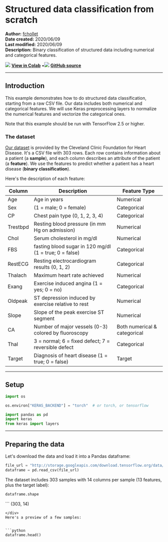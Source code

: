 # Structured data classification from scratch

**Author:** [fchollet](https://twitter.com/fchollet)<br>
**Date created:** 2020/06/09<br>
**Last modified:** 2020/06/09<br>
**Description:** Binary classification of structured data including numerical and categorical features.


<img class="k-inline-icon" src="https://colab.research.google.com/img/colab_favicon.ico"/> [**View in Colab**](https://colab.research.google.com/github/keras-team/keras-io/blob/master/examples/structured_data/ipynb/structured_data_classification_from_scratch.ipynb)  <span class="k-dot">•</span><img class="k-inline-icon" src="https://github.com/favicon.ico"/> [**GitHub source**](https://github.com/keras-team/keras-io/blob/master/examples/structured_data/structured_data_classification_from_scratch.py)



---
## Introduction

This example demonstrates how to do structured data classification, starting from a raw
CSV file. Our data includes both numerical and categorical features. We will use Keras
preprocessing layers to normalize the numerical features and vectorize the categorical
ones.

Note that this example should be run with TensorFlow 2.5 or higher.

### The dataset

[Our dataset](https://archive.ics.uci.edu/ml/datasets/heart+Disease) is provided by the
Cleveland Clinic Foundation for Heart Disease.
It's a CSV file with 303 rows. Each row contains information about a patient (a
**sample**), and each column describes an attribute of the patient (a **feature**). We
use the features to predict whether a patient has a heart disease (**binary
classification**).

Here's the description of each feature:

Column| Description| Feature Type
------------|--------------------|----------------------
Age | Age in years | Numerical
Sex | (1 = male; 0 = female) | Categorical
CP | Chest pain type (0, 1, 2, 3, 4) | Categorical
Trestbpd | Resting blood pressure (in mm Hg on admission) | Numerical
Chol | Serum cholesterol in mg/dl | Numerical
FBS | fasting blood sugar in 120 mg/dl (1 = true; 0 = false) | Categorical
RestECG | Resting electrocardiogram results (0, 1, 2) | Categorical
Thalach | Maximum heart rate achieved | Numerical
Exang | Exercise induced angina (1 = yes; 0 = no) | Categorical
Oldpeak | ST depression induced by exercise relative to rest | Numerical
Slope | Slope of the peak exercise ST segment | Numerical
CA | Number of major vessels (0-3) colored by fluoroscopy | Both numerical & categorical
Thal | 3 = normal; 6 = fixed defect; 7 = reversible defect | Categorical
Target | Diagnosis of heart disease (1 = true; 0 = false) | Target

---
## Setup


```python
import os

os.environ["KERAS_BACKEND"] = "torch"  # or torch, or tensorflow

import pandas as pd
import keras
from keras import layers
```

---
## Preparing the data

Let's download the data and load it into a Pandas dataframe:


```python
file_url = "http://storage.googleapis.com/download.tensorflow.org/data/heart.csv"
dataframe = pd.read_csv(file_url)
```

The dataset includes 303 samples with 14 columns per sample (13 features, plus the target
label):


```python
dataframe.shape
```




<div class="k-default-codeblock">
```
(303, 14)

```
</div>
Here's a preview of a few samples:


```python
dataframe.head()
```




<div>
<style scoped>
    .dataframe tbody tr th:only-of-type {
        vertical-align: middle;
    }

<div class="k-default-codeblock">
```
.dataframe tbody tr th {
    vertical-align: top;
}

.dataframe thead th {
    text-align: right;
}
```
</div>
</style>
<table border="1" class="dataframe">
  <thead>
    <tr style="text-align: right;">
      <th></th>
      <th>age</th>
      <th>sex</th>
      <th>cp</th>
      <th>trestbps</th>
      <th>chol</th>
      <th>fbs</th>
      <th>restecg</th>
      <th>thalach</th>
      <th>exang</th>
      <th>oldpeak</th>
      <th>slope</th>
      <th>ca</th>
      <th>thal</th>
      <th>target</th>
    </tr>
  </thead>
  <tbody>
    <tr>
      <th>0</th>
      <td>63</td>
      <td>1</td>
      <td>1</td>
      <td>145</td>
      <td>233</td>
      <td>1</td>
      <td>2</td>
      <td>150</td>
      <td>0</td>
      <td>2.3</td>
      <td>3</td>
      <td>0</td>
      <td>fixed</td>
      <td>0</td>
    </tr>
    <tr>
      <th>1</th>
      <td>67</td>
      <td>1</td>
      <td>4</td>
      <td>160</td>
      <td>286</td>
      <td>0</td>
      <td>2</td>
      <td>108</td>
      <td>1</td>
      <td>1.5</td>
      <td>2</td>
      <td>3</td>
      <td>normal</td>
      <td>1</td>
    </tr>
    <tr>
      <th>2</th>
      <td>67</td>
      <td>1</td>
      <td>4</td>
      <td>120</td>
      <td>229</td>
      <td>0</td>
      <td>2</td>
      <td>129</td>
      <td>1</td>
      <td>2.6</td>
      <td>2</td>
      <td>2</td>
      <td>reversible</td>
      <td>0</td>
    </tr>
    <tr>
      <th>3</th>
      <td>37</td>
      <td>1</td>
      <td>3</td>
      <td>130</td>
      <td>250</td>
      <td>0</td>
      <td>0</td>
      <td>187</td>
      <td>0</td>
      <td>3.5</td>
      <td>3</td>
      <td>0</td>
      <td>normal</td>
      <td>0</td>
    </tr>
    <tr>
      <th>4</th>
      <td>41</td>
      <td>0</td>
      <td>2</td>
      <td>130</td>
      <td>204</td>
      <td>0</td>
      <td>2</td>
      <td>172</td>
      <td>0</td>
      <td>1.4</td>
      <td>1</td>
      <td>0</td>
      <td>normal</td>
      <td>0</td>
    </tr>
  </tbody>
</table>
</div>



The last column, "target", indicates whether the patient has a heart disease (1) or not
(0).

Let's split the data into a training and validation set:


```python
val_dataframe = dataframe.sample(frac=0.2, random_state=1337)
train_dataframe = dataframe.drop(val_dataframe.index)

print(
    f"Using {len(train_dataframe)} samples for training "
    f"and {len(val_dataframe)} for validation"
)

```

<div class="k-default-codeblock">
```
Using 242 samples for training and 61 for validation

```
</div>
---
## Define dataset metadata

Here, we define the metadata of the dataset that will be useful for reading and
parsing the data into input features, and encoding the input features with respect
to their types.


```python
COLUMN_NAMES = [
    "age",
    "sex",
    "cp",
    "trestbps",
    "chol",
    "fbs",
    "restecg",
    "thalach",
    "exang",
    "oldpeak",
    "slope",
    "ca",
    "thal",
    "target",
]
# Target feature name.
TARGET_FEATURE_NAME = "target"
# Numeric feature names.
NUMERIC_FEATURE_NAMES = ["age", "trestbps", "thalach", "oldpeak", "slope", "chol"]
# Categorical features and their vocabulary lists.
# Note that we add 'v=' as a prefix to all categorical feature values to make
# sure that they are treated as strings.

CATEGORICAL_FEATURES_WITH_VOCABULARY = {
    feature_name: sorted(
        [
            # Integer categorcal must be int and string must be str
            value if dataframe[feature_name].dtype == "int64" else str(value)
            for value in list(dataframe[feature_name].unique())
        ]
    )
    for feature_name in COLUMN_NAMES
    if feature_name not in list(NUMERIC_FEATURE_NAMES + [TARGET_FEATURE_NAME])
}
# All features names.
FEATURE_NAMES = NUMERIC_FEATURE_NAMES + list(
    CATEGORICAL_FEATURES_WITH_VOCABULARY.keys()
)

```

---
## Feature preprocessing with Keras layers


The following features are categorical features encoded as integers:

- `sex`
- `cp`
- `fbs`
- `restecg`
- `exang`
- `ca`

We will encode these features using **one-hot encoding**. We have two options
here:

 - Use `CategoryEncoding()`, which requires knowing the range of input values
 and will error on input outside the range.
 - Use `IntegerLookup()` which will build a lookup table for inputs and reserve
 an output index for unkown input values.

For this example, we want a simple solution that will handle out of range inputs
at inference, so we will use `IntegerLookup()`.

We also have a categorical feature encoded as a string: `thal`. We will create an
index of all possible features and encode output using the `StringLookup()` layer.

Finally, the following feature are continuous numerical features:

- `age`
- `trestbps`
- `chol`
- `thalach`
- `oldpeak`
- `slope`

For each of these features, we will use a `Normalization()` layer to make sure the mean
of each feature is 0 and its standard deviation is 1.

Below, we define 2 utility functions to do the operations:

- `encode_numerical_feature` to apply featurewise normalization to numerical features.
- `process` to one-hot encode string or integer categorical features.


```python
# Tensorflow required for tf.data.Dataset
import tensorflow as tf


# We process our datasets elements here (categorical) and convert them to indices to avoid this step
# during model training since only tensorflow support strings.
def encode_categorical(features, target):
    for feature_name in features:
        if feature_name in CATEGORICAL_FEATURES_WITH_VOCABULARY:
            lookup_class = (
                layers.StringLookup
                if features[feature_name].dtype == "string"
                else layers.IntegerLookup
            )
            vocabulary = CATEGORICAL_FEATURES_WITH_VOCABULARY[feature_name]
            # Create a lookup to convert a string values to an integer indices.
            # Since we are not using a mask token nor expecting any out of vocabulary
            # (oov) token, we set mask_token to None and  num_oov_indices to 0.
            index = lookup_class(
                vocabulary=vocabulary,
                mask_token=None,
                num_oov_indices=0,
                output_mode="binary",
            )
            # Convert the string input values into integer indices.
            value_index = index(features[feature_name])
            features[feature_name] = value_index

        else:
            pass

    # Change features from OrderedDict to Dict to match Inputs as they are Dict.
    return dict(features), target


def encode_numerical_feature(feature, name, dataset):
    # Create a Normalization layer for our feature
    normalizer = layers.Normalization()
    # Prepare a Dataset that only yields our feature
    feature_ds = dataset.map(lambda x, y: x[name])
    feature_ds = feature_ds.map(lambda x: tf.expand_dims(x, -1))
    # Learn the statistics of the data
    normalizer.adapt(feature_ds)
    # Normalize the input feature
    encoded_feature = normalizer(feature)
    return encoded_feature

```

Let's generate `tf.data.Dataset` objects for each dataframe:


```python

def dataframe_to_dataset(dataframe):
    dataframe = dataframe.copy()
    labels = dataframe.pop("target")
    ds = tf.data.Dataset.from_tensor_slices((dict(dataframe), labels)).map(
        encode_categorical
    )
    ds = ds.shuffle(buffer_size=len(dataframe))
    return ds


train_ds = dataframe_to_dataset(train_dataframe)
val_ds = dataframe_to_dataset(val_dataframe)
```

Each `Dataset` yields a tuple `(input, target)` where `input` is a dictionary of features
and `target` is the value `0` or `1`:


```python
for x, y in train_ds.take(1):
    print("Input:", x)
    print("Target:", y)
```

<div class="k-default-codeblock">
```
Input: {'age': <tf.Tensor: shape=(), dtype=int64, numpy=45>, 'sex': <tf.Tensor: shape=(2,), dtype=int64, numpy=array([0, 1])>, 'cp': <tf.Tensor: shape=(5,), dtype=int64, numpy=array([0, 0, 0, 0, 1])>, 'trestbps': <tf.Tensor: shape=(), dtype=int64, numpy=142>, 'chol': <tf.Tensor: shape=(), dtype=int64, numpy=309>, 'fbs': <tf.Tensor: shape=(2,), dtype=int64, numpy=array([1, 0])>, 'restecg': <tf.Tensor: shape=(3,), dtype=int64, numpy=array([0, 0, 1])>, 'thalach': <tf.Tensor: shape=(), dtype=int64, numpy=147>, 'exang': <tf.Tensor: shape=(2,), dtype=int64, numpy=array([0, 1])>, 'oldpeak': <tf.Tensor: shape=(), dtype=float64, numpy=0.0>, 'slope': <tf.Tensor: shape=(), dtype=int64, numpy=2>, 'ca': <tf.Tensor: shape=(4,), dtype=int64, numpy=array([0, 0, 0, 1])>, 'thal': <tf.Tensor: shape=(5,), dtype=int64, numpy=array([0, 0, 0, 0, 1])>}
Target: tf.Tensor(1, shape=(), dtype=int64)

```
</div>
Let's batch the datasets:


```python
train_ds = train_ds.batch(32)
val_ds = val_ds.batch(32)

```

---
## Build a model

With this done, we can create our end-to-end model:


```python

# Categorical features have different shapes after the encoding, dependent on the
# vocabulary or unique values of each feature. We create them accordinly to match the
# input data elements generated by tf.data.Dataset after pre-processing them
def create_model_inputs():
    inputs = {}

    # This a helper function for creating categorical features
    def create_input_helper(feature_name):
        num_categories = len(CATEGORICAL_FEATURES_WITH_VOCABULARY[feature_name])
        inputs[feature_name] = layers.Input(
            name=feature_name, shape=(num_categories,), dtype="int64"
        )
        return inputs

    for feature_name in FEATURE_NAMES:
        if feature_name in CATEGORICAL_FEATURES_WITH_VOCABULARY:
            # Categorical features
            create_input_helper(feature_name)
        else:
            # Make them float32, they are Real numbers
            feature_input = layers.Input(name=feature_name, shape=(1,), dtype="float32")
            # Process the Inputs here
            inputs[feature_name] = encode_numerical_feature(
                feature_input, feature_name, train_ds
            )
    return inputs


# This Layer defines the logic of the Model to perform the classification
class Classifier(keras.layers.Layer):

    def __init__(self, **kwargs):
        super().__init__(**kwargs)
        self.dense_1 = layers.Dense(32, activation="relu")
        self.dropout = layers.Dropout(0.5)
        self.dense_2 = layers.Dense(1, activation="sigmoid")

    def call(self, inputs):
        all_features = layers.concatenate(list(inputs.values()))
        x = self.dense_1(all_features)
        x = self.dropout(x)
        output = self.dense_2(x)
        return output

    # Surpress build warnings
    def build(self, input_shape):
        self.built = True


# Create the Classifier model
def create_model():
    all_inputs = create_model_inputs()
    output = Classifier()(all_inputs)
    model = keras.Model(all_inputs, output)
    return model


model = create_model()
model.compile("adam", "binary_crossentropy", metrics=["accuracy"])
```

<div class="k-default-codeblock">
```
/home/humbulani/tensorflow-env/env/lib/python3.11/site-packages/keras/src/models/functional.py:106: UserWarning: When providing `inputs` as a dict, all keys in the dict must match the names of the corresponding tensors. Received key 'age' mapping to value <KerasTensor shape=(None, 1), dtype=float32, sparse=False, name=keras_tensor> which has name 'keras_tensor'. Change the tensor name to 'age' (via `Input(..., name='age')`)
  warnings.warn(
/home/humbulani/tensorflow-env/env/lib/python3.11/site-packages/keras/src/models/functional.py:106: UserWarning: When providing `inputs` as a dict, all keys in the dict must match the names of the corresponding tensors. Received key 'trestbps' mapping to value <KerasTensor shape=(None, 1), dtype=float32, sparse=False, name=keras_tensor_1> which has name 'keras_tensor_1'. Change the tensor name to 'trestbps' (via `Input(..., name='trestbps')`)
  warnings.warn(
/home/humbulani/tensorflow-env/env/lib/python3.11/site-packages/keras/src/models/functional.py:106: UserWarning: When providing `inputs` as a dict, all keys in the dict must match the names of the corresponding tensors. Received key 'thalach' mapping to value <KerasTensor shape=(None, 1), dtype=float32, sparse=False, name=keras_tensor_2> which has name 'keras_tensor_2'. Change the tensor name to 'thalach' (via `Input(..., name='thalach')`)
  warnings.warn(
/home/humbulani/tensorflow-env/env/lib/python3.11/site-packages/keras/src/models/functional.py:106: UserWarning: When providing `inputs` as a dict, all keys in the dict must match the names of the corresponding tensors. Received key 'oldpeak' mapping to value <KerasTensor shape=(None, 1), dtype=float32, sparse=False, name=keras_tensor_3> which has name 'keras_tensor_3'. Change the tensor name to 'oldpeak' (via `Input(..., name='oldpeak')`)
  warnings.warn(
/home/humbulani/tensorflow-env/env/lib/python3.11/site-packages/keras/src/models/functional.py:106: UserWarning: When providing `inputs` as a dict, all keys in the dict must match the names of the corresponding tensors. Received key 'slope' mapping to value <KerasTensor shape=(None, 1), dtype=float32, sparse=False, name=keras_tensor_4> which has name 'keras_tensor_4'. Change the tensor name to 'slope' (via `Input(..., name='slope')`)
  warnings.warn(
/home/humbulani/tensorflow-env/env/lib/python3.11/site-packages/keras/src/models/functional.py:106: UserWarning: When providing `inputs` as a dict, all keys in the dict must match the names of the corresponding tensors. Received key 'chol' mapping to value <KerasTensor shape=(None, 1), dtype=float32, sparse=False, name=keras_tensor_5> which has name 'keras_tensor_5'. Change the tensor name to 'chol' (via `Input(..., name='chol')`)
  warnings.warn(

```
</div>
Let's visualize our connectivity graph:


```python
# `rankdir='LR'` is to make the graph horizontal.
keras.utils.plot_model(model, show_shapes=True, rankdir="LR")
```




    
![png](/img/examples/structured_data/structured_data_classification_from_scratch/structured_data_classification_from_scratch_25_0.png)
    



---
## Train the model


```python
model.fit(train_ds, epochs=50, validation_data=val_ds)

```

<div class="k-default-codeblock">
```
Epoch 1/50

```
</div>
    
 1/8 ━━[37m━━━━━━━━━━━━━━━━━━  0s 102ms/step - accuracy: 0.4688 - loss: 8.0563

<div class="k-default-codeblock">
```

```
</div>
 8/8 ━━━━━━━━━━━━━━━━━━━━ 0s 8ms/step - accuracy: 0.4732 - loss: 7.9796  

<div class="k-default-codeblock">
```

```
</div>
 8/8 ━━━━━━━━━━━━━━━━━━━━ 0s 22ms/step - accuracy: 0.4725 - loss: 7.9848 - val_accuracy: 0.2295 - val_loss: 12.0816


<div class="k-default-codeblock">
```
Epoch 2/50

```
</div>
    
 1/8 ━━[37m━━━━━━━━━━━━━━━━━━  0s 105ms/step - accuracy: 0.5000 - loss: 6.6368

<div class="k-default-codeblock">
```

```
</div>
 8/8 ━━━━━━━━━━━━━━━━━━━━ 0s 8ms/step - accuracy: 0.4532 - loss: 7.8320  

<div class="k-default-codeblock">
```

```
</div>
 8/8 ━━━━━━━━━━━━━━━━━━━━ 0s 18ms/step - accuracy: 0.4547 - loss: 7.8310 - val_accuracy: 0.2459 - val_loss: 6.2543


<div class="k-default-codeblock">
```
Epoch 3/50

```
</div>
    
 1/8 ━━[37m━━━━━━━━━━━━━━━━━━  0s 91ms/step - accuracy: 0.5000 - loss: 7.6558

<div class="k-default-codeblock">
```

```
</div>
 7/8 ━━━━━━━━━━━━━━━━━[37m━━━  0s 9ms/step - accuracy: 0.5041 - loss: 7.3378 

<div class="k-default-codeblock">
```

```
</div>
 8/8 ━━━━━━━━━━━━━━━━━━━━ 0s 19ms/step - accuracy: 0.5087 - loss: 7.2802 - val_accuracy: 0.6885 - val_loss: 2.1633


<div class="k-default-codeblock">
```
Epoch 4/50

```
</div>
    
 1/8 ━━[37m━━━━━━━━━━━━━━━━━━  0s 93ms/step - accuracy: 0.4375 - loss: 8.9030

<div class="k-default-codeblock">
```

```
</div>
 8/8 ━━━━━━━━━━━━━━━━━━━━ 0s 8ms/step - accuracy: 0.4815 - loss: 8.0109 

<div class="k-default-codeblock">
```

```
</div>
 8/8 ━━━━━━━━━━━━━━━━━━━━ 0s 19ms/step - accuracy: 0.4858 - loss: 7.9351 - val_accuracy: 0.7705 - val_loss: 3.3916


<div class="k-default-codeblock">
```
Epoch 5/50

```
</div>
    
 1/8 ━━[37m━━━━━━━━━━━━━━━━━━  0s 88ms/step - accuracy: 0.4688 - loss: 8.1279

<div class="k-default-codeblock">
```

```
</div>
 6/8 ━━━━━━━━━━━━━━━[37m━━━━━  0s 10ms/step - accuracy: 0.5049 - loss: 7.4815

<div class="k-default-codeblock">
```

```
</div>
 8/8 ━━━━━━━━━━━━━━━━━━━━ 0s 22ms/step - accuracy: 0.5117 - loss: 7.4054 - val_accuracy: 0.7705 - val_loss: 3.6911


<div class="k-default-codeblock">
```
Epoch 6/50

```
</div>
    
 1/8 ━━[37m━━━━━━━━━━━━━━━━━━  0s 107ms/step - accuracy: 0.4688 - loss: 7.8832

<div class="k-default-codeblock">
```

```
</div>
 6/8 ━━━━━━━━━━━━━━━[37m━━━━━  0s 10ms/step - accuracy: 0.4940 - loss: 7.4615 

<div class="k-default-codeblock">
```

```
</div>
 8/8 ━━━━━━━━━━━━━━━━━━━━ 0s 22ms/step - accuracy: 0.5121 - loss: 7.1851 - val_accuracy: 0.7705 - val_loss: 3.6992


<div class="k-default-codeblock">
```
Epoch 7/50

```
</div>
    
 1/8 ━━[37m━━━━━━━━━━━━━━━━━━  0s 101ms/step - accuracy: 0.5312 - loss: 6.9446

<div class="k-default-codeblock">
```

```
</div>
 6/8 ━━━━━━━━━━━━━━━[37m━━━━━  0s 12ms/step - accuracy: 0.5357 - loss: 6.5511 

<div class="k-default-codeblock">
```

```
</div>
 8/8 ━━━━━━━━━━━━━━━━━━━━ 0s 22ms/step - accuracy: 0.5497 - loss: 6.3711 - val_accuracy: 0.7705 - val_loss: 3.6992


<div class="k-default-codeblock">
```
Epoch 8/50

```
</div>
    
 1/8 ━━[37m━━━━━━━━━━━━━━━━━━  0s 110ms/step - accuracy: 0.5938 - loss: 6.3905

<div class="k-default-codeblock">
```

```
</div>
 6/8 ━━━━━━━━━━━━━━━[37m━━━━━  0s 10ms/step - accuracy: 0.6192 - loss: 5.9601 

<div class="k-default-codeblock">
```

```
</div>
 8/8 ━━━━━━━━━━━━━━━━━━━━ 0s 22ms/step - accuracy: 0.6101 - loss: 6.0728 - val_accuracy: 0.7705 - val_loss: 3.6992


<div class="k-default-codeblock">
```
Epoch 9/50

```
</div>
    
 1/8 ━━[37m━━━━━━━━━━━━━━━━━━  0s 108ms/step - accuracy: 0.5938 - loss: 6.5442

<div class="k-default-codeblock">
```

```
</div>
 6/8 ━━━━━━━━━━━━━━━[37m━━━━━  0s 10ms/step - accuracy: 0.6006 - loss: 6.3309 

<div class="k-default-codeblock">
```

```
</div>
 8/8 ━━━━━━━━━━━━━━━━━━━━ 0s 21ms/step - accuracy: 0.5949 - loss: 6.3647 - val_accuracy: 0.7705 - val_loss: 3.6992


<div class="k-default-codeblock">
```
Epoch 10/50

```
</div>
    
 1/8 ━━[37m━━━━━━━━━━━━━━━━━━  0s 113ms/step - accuracy: 0.5625 - loss: 6.8250

<div class="k-default-codeblock">
```

```
</div>
 7/8 ━━━━━━━━━━━━━━━━━[37m━━━  0s 10ms/step - accuracy: 0.5675 - loss: 6.5020 

<div class="k-default-codeblock">
```

```
</div>
 8/8 ━━━━━━━━━━━━━━━━━━━━ 0s 22ms/step - accuracy: 0.5764 - loss: 6.3308 - val_accuracy: 0.7705 - val_loss: 3.6992


<div class="k-default-codeblock">
```
Epoch 11/50

```
</div>
    
 1/8 ━━[37m━━━━━━━━━━━━━━━━━━  0s 116ms/step - accuracy: 0.6250 - loss: 4.3582

<div class="k-default-codeblock">
```

```
</div>
 7/8 ━━━━━━━━━━━━━━━━━[37m━━━  0s 9ms/step - accuracy: 0.6053 - loss: 5.4824  

<div class="k-default-codeblock">
```

```
</div>
 8/8 ━━━━━━━━━━━━━━━━━━━━ 0s 22ms/step - accuracy: 0.6076 - loss: 5.4500 - val_accuracy: 0.7705 - val_loss: 3.6992


<div class="k-default-codeblock">
```
Epoch 12/50

```
</div>
    
 1/8 ━━[37m━━━━━━━━━━━━━━━━━━  0s 118ms/step - accuracy: 0.5625 - loss: 7.0064

<div class="k-default-codeblock">
```

```
</div>
 7/8 ━━━━━━━━━━━━━━━━━[37m━━━  0s 9ms/step - accuracy: 0.5740 - loss: 6.4431  

<div class="k-default-codeblock">
```

```
</div>
 8/8 ━━━━━━━━━━━━━━━━━━━━ 0s 21ms/step - accuracy: 0.5787 - loss: 6.3510 - val_accuracy: 0.7705 - val_loss: 3.6992


<div class="k-default-codeblock">
```
Epoch 13/50

```
</div>
    
 1/8 ━━[37m━━━━━━━━━━━━━━━━━━  0s 115ms/step - accuracy: 0.7500 - loss: 3.7382

<div class="k-default-codeblock">
```

```
</div>
 7/8 ━━━━━━━━━━━━━━━━━[37m━━━  0s 10ms/step - accuracy: 0.6812 - loss: 4.7893 

<div class="k-default-codeblock">
```

```
</div>
 8/8 ━━━━━━━━━━━━━━━━━━━━ 0s 21ms/step - accuracy: 0.6712 - loss: 4.9453 - val_accuracy: 0.7705 - val_loss: 3.6992


<div class="k-default-codeblock">
```
Epoch 14/50

```
</div>
    
 1/8 ━━[37m━━━━━━━━━━━━━━━━━━  0s 114ms/step - accuracy: 0.6562 - loss: 5.5498

<div class="k-default-codeblock">
```

```
</div>
 7/8 ━━━━━━━━━━━━━━━━━[37m━━━  0s 9ms/step - accuracy: 0.6580 - loss: 5.4636  

<div class="k-default-codeblock">
```

```
</div>
 8/8 ━━━━━━━━━━━━━━━━━━━━ 0s 20ms/step - accuracy: 0.6578 - loss: 5.4379 - val_accuracy: 0.7705 - val_loss: 3.6992


<div class="k-default-codeblock">
```
Epoch 15/50

```
</div>
    
 1/8 ━━[37m━━━━━━━━━━━━━━━━━━  0s 113ms/step - accuracy: 0.5938 - loss: 5.8118

<div class="k-default-codeblock">
```

```
</div>
 7/8 ━━━━━━━━━━━━━━━━━[37m━━━  0s 8ms/step - accuracy: 0.5978 - loss: 5.9295  

<div class="k-default-codeblock">
```

```
</div>
 8/8 ━━━━━━━━━━━━━━━━━━━━ 0s 21ms/step - accuracy: 0.6045 - loss: 5.8426 - val_accuracy: 0.7705 - val_loss: 3.6992


<div class="k-default-codeblock">
```
Epoch 16/50

```
</div>
    
 1/8 ━━[37m━━━━━━━━━━━━━━━━━━  0s 115ms/step - accuracy: 0.6562 - loss: 4.4893

<div class="k-default-codeblock">
```

```
</div>
 7/8 ━━━━━━━━━━━━━━━━━[37m━━━  0s 9ms/step - accuracy: 0.5763 - loss: 5.9135  

<div class="k-default-codeblock">
```

```
</div>
 8/8 ━━━━━━━━━━━━━━━━━━━━ 0s 22ms/step - accuracy: 0.5814 - loss: 5.8590 - val_accuracy: 0.7705 - val_loss: 3.6992


<div class="k-default-codeblock">
```
Epoch 17/50

```
</div>
    
 1/8 ━━[37m━━━━━━━━━━━━━━━━━━  0s 127ms/step - accuracy: 0.5625 - loss: 7.0281

<div class="k-default-codeblock">
```

```
</div>
 6/8 ━━━━━━━━━━━━━━━[37m━━━━━  0s 10ms/step - accuracy: 0.6071 - loss: 6.0424 

<div class="k-default-codeblock">
```

```
</div>
 8/8 ━━━━━━━━━━━━━━━━━━━━ 0s 24ms/step - accuracy: 0.6179 - loss: 5.8262 - val_accuracy: 0.7705 - val_loss: 3.6992


<div class="k-default-codeblock">
```
Epoch 18/50

```
</div>
    
 1/8 ━━[37m━━━━━━━━━━━━━━━━━━  0s 130ms/step - accuracy: 0.6562 - loss: 5.3547

<div class="k-default-codeblock">
```

```
</div>
 6/8 ━━━━━━━━━━━━━━━[37m━━━━━  0s 11ms/step - accuracy: 0.6701 - loss: 5.0648 

<div class="k-default-codeblock">
```

```
</div>
 8/8 ━━━━━━━━━━━━━━━━━━━━ 0s 25ms/step - accuracy: 0.6713 - loss: 5.0607 - val_accuracy: 0.7705 - val_loss: 3.6992


<div class="k-default-codeblock">
```
Epoch 19/50

```
</div>
    
 1/8 ━━[37m━━━━━━━━━━━━━━━━━━  0s 121ms/step - accuracy: 0.7500 - loss: 4.0295

<div class="k-default-codeblock">
```

```
</div>
 5/8 ━━━━━━━━━━━━[37m━━━━━━━━  0s 13ms/step - accuracy: 0.7157 - loss: 4.3995 

<div class="k-default-codeblock">
```

```
</div>
 8/8 ━━━━━━━━━━━━━━━━━━━━ 0s 25ms/step - accuracy: 0.7077 - loss: 4.4886 - val_accuracy: 0.7705 - val_loss: 3.6992


<div class="k-default-codeblock">
```
Epoch 20/50

```
</div>
    
 1/8 ━━[37m━━━━━━━━━━━━━━━━━━  0s 129ms/step - accuracy: 0.6250 - loss: 6.0278

<div class="k-default-codeblock">
```

```
</div>
 6/8 ━━━━━━━━━━━━━━━[37m━━━━━  0s 11ms/step - accuracy: 0.6479 - loss: 5.4982 

<div class="k-default-codeblock">
```

```
</div>
 8/8 ━━━━━━━━━━━━━━━━━━━━ 0s 24ms/step - accuracy: 0.6461 - loss: 5.4898 - val_accuracy: 0.7705 - val_loss: 3.6992


<div class="k-default-codeblock">
```
Epoch 21/50

```
</div>
    
 1/8 ━━[37m━━━━━━━━━━━━━━━━━━  0s 134ms/step - accuracy: 0.5938 - loss: 5.8592

<div class="k-default-codeblock">
```

```
</div>
 6/8 ━━━━━━━━━━━━━━━[37m━━━━━  0s 10ms/step - accuracy: 0.6782 - loss: 4.7529 

<div class="k-default-codeblock">
```

```
</div>
 8/8 ━━━━━━━━━━━━━━━━━━━━ 0s 23ms/step - accuracy: 0.6627 - loss: 5.0219 - val_accuracy: 0.7705 - val_loss: 3.6992


<div class="k-default-codeblock">
```
Epoch 22/50

```
</div>
    
 1/8 ━━[37m━━━━━━━━━━━━━━━━━━  0s 127ms/step - accuracy: 0.6875 - loss: 5.0149

<div class="k-default-codeblock">
```

```
</div>
 6/8 ━━━━━━━━━━━━━━━[37m━━━━━  0s 10ms/step - accuracy: 0.6342 - loss: 5.5898 

<div class="k-default-codeblock">
```

```
</div>
 8/8 ━━━━━━━━━━━━━━━━━━━━ 0s 25ms/step - accuracy: 0.6290 - loss: 5.6701 - val_accuracy: 0.7705 - val_loss: 3.6992


<div class="k-default-codeblock">
```
Epoch 23/50

```
</div>
    
 1/8 ━━[37m━━━━━━━━━━━━━━━━━━  0s 121ms/step - accuracy: 0.5938 - loss: 6.0783

<div class="k-default-codeblock">
```

```
</div>
 6/8 ━━━━━━━━━━━━━━━[37m━━━━━  0s 11ms/step - accuracy: 0.6259 - loss: 5.6908 

<div class="k-default-codeblock">
```

```
</div>
 8/8 ━━━━━━━━━━━━━━━━━━━━ 0s 24ms/step - accuracy: 0.6352 - loss: 5.5719 - val_accuracy: 0.7705 - val_loss: 3.6992


<div class="k-default-codeblock">
```
Epoch 24/50

```
</div>
    
 1/8 ━━[37m━━━━━━━━━━━━━━━━━━  0s 112ms/step - accuracy: 0.7812 - loss: 3.1021

<div class="k-default-codeblock">
```

```
</div>
 6/8 ━━━━━━━━━━━━━━━[37m━━━━━  0s 12ms/step - accuracy: 0.7353 - loss: 3.8725 

<div class="k-default-codeblock">
```

```
</div>
 8/8 ━━━━━━━━━━━━━━━━━━━━ 0s 23ms/step - accuracy: 0.7163 - loss: 4.1637 - val_accuracy: 0.7705 - val_loss: 3.6992


<div class="k-default-codeblock">
```
Epoch 25/50

```
</div>
    
 1/8 ━━[37m━━━━━━━━━━━━━━━━━━  0s 112ms/step - accuracy: 0.5625 - loss: 6.9224

<div class="k-default-codeblock">
```

```
</div>
 5/8 ━━━━━━━━━━━━[37m━━━━━━━━  0s 13ms/step - accuracy: 0.6331 - loss: 5.5663 

<div class="k-default-codeblock">
```

```
</div>
 8/8 ━━━━━━━━━━━━━━━━━━━━ 0s 23ms/step - accuracy: 0.6416 - loss: 5.4024 - val_accuracy: 0.7705 - val_loss: 3.6992


<div class="k-default-codeblock">
```
Epoch 26/50

```
</div>
    
 1/8 ━━[37m━━━━━━━━━━━━━━━━━━  0s 117ms/step - accuracy: 0.6875 - loss: 4.4043

<div class="k-default-codeblock">
```

```
</div>
 6/8 ━━━━━━━━━━━━━━━[37m━━━━━  0s 10ms/step - accuracy: 0.6668 - loss: 5.0742 

<div class="k-default-codeblock">
```

```
</div>
 8/8 ━━━━━━━━━━━━━━━━━━━━ 0s 22ms/step - accuracy: 0.6743 - loss: 4.9986 - val_accuracy: 0.7705 - val_loss: 3.6992


<div class="k-default-codeblock">
```
Epoch 27/50

```
</div>
    
 1/8 ━━[37m━━━━━━━━━━━━━━━━━━  0s 104ms/step - accuracy: 0.6562 - loss: 5.3405

<div class="k-default-codeblock">
```

```
</div>
 7/8 ━━━━━━━━━━━━━━━━━[37m━━━  0s 8ms/step - accuracy: 0.6868 - loss: 4.7990  

<div class="k-default-codeblock">
```

```
</div>
 8/8 ━━━━━━━━━━━━━━━━━━━━ 0s 20ms/step - accuracy: 0.6838 - loss: 4.8458 - val_accuracy: 0.7705 - val_loss: 3.6992


<div class="k-default-codeblock">
```
Epoch 28/50

```
</div>
    
 1/8 ━━[37m━━━━━━━━━━━━━━━━━━  0s 116ms/step - accuracy: 0.6562 - loss: 4.8092

<div class="k-default-codeblock">
```

```
</div>
 7/8 ━━━━━━━━━━━━━━━━━[37m━━━  0s 9ms/step - accuracy: 0.7061 - loss: 4.3996  

<div class="k-default-codeblock">
```

```
</div>
 8/8 ━━━━━━━━━━━━━━━━━━━━ 0s 20ms/step - accuracy: 0.7053 - loss: 4.4297 - val_accuracy: 0.7705 - val_loss: 3.6992


<div class="k-default-codeblock">
```
Epoch 29/50

```
</div>
    
 1/8 ━━[37m━━━━━━━━━━━━━━━━━━  0s 114ms/step - accuracy: 0.6250 - loss: 5.6655

<div class="k-default-codeblock">
```

```
</div>
 7/8 ━━━━━━━━━━━━━━━━━[37m━━━  0s 10ms/step - accuracy: 0.6536 - loss: 5.3912 

<div class="k-default-codeblock">
```

```
</div>
 8/8 ━━━━━━━━━━━━━━━━━━━━ 0s 21ms/step - accuracy: 0.6589 - loss: 5.3014 - val_accuracy: 0.7705 - val_loss: 3.6992


<div class="k-default-codeblock">
```
Epoch 30/50

```
</div>
    
 1/8 ━━[37m━━━━━━━━━━━━━━━━━━  0s 116ms/step - accuracy: 0.7812 - loss: 3.5258

<div class="k-default-codeblock">
```

```
</div>
 7/8 ━━━━━━━━━━━━━━━━━[37m━━━  0s 9ms/step - accuracy: 0.6900 - loss: 4.7711  

<div class="k-default-codeblock">
```

```
</div>
 8/8 ━━━━━━━━━━━━━━━━━━━━ 0s 20ms/step - accuracy: 0.6882 - loss: 4.8074 - val_accuracy: 0.7705 - val_loss: 3.6992


<div class="k-default-codeblock">
```
Epoch 31/50

```
</div>
    
 1/8 ━━[37m━━━━━━━━━━━━━━━━━━  0s 123ms/step - accuracy: 0.5938 - loss: 6.5425

<div class="k-default-codeblock">
```

```
</div>
 7/8 ━━━━━━━━━━━━━━━━━[37m━━━  0s 10ms/step - accuracy: 0.6346 - loss: 5.6779 

<div class="k-default-codeblock">
```

```
</div>
 8/8 ━━━━━━━━━━━━━━━━━━━━ 0s 22ms/step - accuracy: 0.6423 - loss: 5.5672 - val_accuracy: 0.7705 - val_loss: 3.6992


<div class="k-default-codeblock">
```
Epoch 32/50

```
</div>
    
 1/8 ━━[37m━━━━━━━━━━━━━━━━━━  0s 120ms/step - accuracy: 0.6250 - loss: 5.6215

<div class="k-default-codeblock">
```

```
</div>
 6/8 ━━━━━━━━━━━━━━━[37m━━━━━  0s 11ms/step - accuracy: 0.6451 - loss: 5.2140 

<div class="k-default-codeblock">
```

```
</div>
 8/8 ━━━━━━━━━━━━━━━━━━━━ 0s 23ms/step - accuracy: 0.6556 - loss: 5.0993 - val_accuracy: 0.7705 - val_loss: 3.6992


<div class="k-default-codeblock">
```
Epoch 33/50

```
</div>
    
 1/8 ━━[37m━━━━━━━━━━━━━━━━━━  0s 115ms/step - accuracy: 0.7188 - loss: 4.2096

<div class="k-default-codeblock">
```

```
</div>
 6/8 ━━━━━━━━━━━━━━━[37m━━━━━  0s 10ms/step - accuracy: 0.7218 - loss: 4.3075 

<div class="k-default-codeblock">
```

```
</div>
 8/8 ━━━━━━━━━━━━━━━━━━━━ 0s 23ms/step - accuracy: 0.7143 - loss: 4.4143 - val_accuracy: 0.7705 - val_loss: 3.6992


<div class="k-default-codeblock">
```
Epoch 34/50

```
</div>
    
 1/8 ━━[37m━━━━━━━━━━━━━━━━━━  0s 114ms/step - accuracy: 0.5625 - loss: 7.0242

<div class="k-default-codeblock">
```

```
</div>
 6/8 ━━━━━━━━━━━━━━━[37m━━━━━  0s 11ms/step - accuracy: 0.6608 - loss: 5.3428 

<div class="k-default-codeblock">
```

```
</div>
 8/8 ━━━━━━━━━━━━━━━━━━━━ 0s 24ms/step - accuracy: 0.6675 - loss: 5.2031 - val_accuracy: 0.7705 - val_loss: 3.6992


<div class="k-default-codeblock">
```
Epoch 35/50

```
</div>
    
 1/8 ━━[37m━━━━━━━━━━━━━━━━━━  0s 105ms/step - accuracy: 0.6875 - loss: 5.0369

<div class="k-default-codeblock">
```

```
</div>
 6/8 ━━━━━━━━━━━━━━━[37m━━━━━  0s 11ms/step - accuracy: 0.6601 - loss: 5.2386 

<div class="k-default-codeblock">
```

```
</div>
 8/8 ━━━━━━━━━━━━━━━━━━━━ 0s 24ms/step - accuracy: 0.6675 - loss: 5.0972 - val_accuracy: 0.7705 - val_loss: 3.6992


<div class="k-default-codeblock">
```
Epoch 36/50

```
</div>
    
 1/8 ━━[37m━━━━━━━━━━━━━━━━━━  0s 114ms/step - accuracy: 0.6562 - loss: 4.8957

<div class="k-default-codeblock">
```

```
</div>
 6/8 ━━━━━━━━━━━━━━━[37m━━━━━  0s 11ms/step - accuracy: 0.7086 - loss: 4.4144 

<div class="k-default-codeblock">
```

```
</div>
 8/8 ━━━━━━━━━━━━━━━━━━━━ 0s 23ms/step - accuracy: 0.6980 - loss: 4.5912 - val_accuracy: 0.7705 - val_loss: 3.6992


<div class="k-default-codeblock">
```
Epoch 37/50

```
</div>
    
 1/8 ━━[37m━━━━━━━━━━━━━━━━━━  0s 115ms/step - accuracy: 0.6250 - loss: 6.0333

<div class="k-default-codeblock">
```

```
</div>
 6/8 ━━━━━━━━━━━━━━━[37m━━━━━  0s 11ms/step - accuracy: 0.6438 - loss: 5.6852 

<div class="k-default-codeblock">
```

```
</div>
 8/8 ━━━━━━━━━━━━━━━━━━━━ 0s 23ms/step - accuracy: 0.6551 - loss: 5.4504 - val_accuracy: 0.7705 - val_loss: 3.6992


<div class="k-default-codeblock">
```
Epoch 38/50

```
</div>
    
 1/8 ━━[37m━━━━━━━━━━━━━━━━━━  0s 119ms/step - accuracy: 0.5938 - loss: 6.4043

<div class="k-default-codeblock">
```

```
</div>
 6/8 ━━━━━━━━━━━━━━━[37m━━━━━  0s 10ms/step - accuracy: 0.6659 - loss: 5.2220 

<div class="k-default-codeblock">
```

```
</div>
 8/8 ━━━━━━━━━━━━━━━━━━━━ 0s 22ms/step - accuracy: 0.6751 - loss: 5.0637 - val_accuracy: 0.7705 - val_loss: 3.6992


<div class="k-default-codeblock">
```
Epoch 39/50

```
</div>
    
 1/8 ━━[37m━━━━━━━━━━━━━━━━━━  0s 122ms/step - accuracy: 0.5625 - loss: 7.0517

<div class="k-default-codeblock">
```

```
</div>
 7/8 ━━━━━━━━━━━━━━━━━[37m━━━  0s 10ms/step - accuracy: 0.6782 - loss: 5.0396 

<div class="k-default-codeblock">
```

```
</div>
 8/8 ━━━━━━━━━━━━━━━━━━━━ 0s 22ms/step - accuracy: 0.6854 - loss: 4.9129 - val_accuracy: 0.7705 - val_loss: 3.6992


<div class="k-default-codeblock">
```
Epoch 40/50

```
</div>
    
 1/8 ━━[37m━━━━━━━━━━━━━━━━━━  0s 121ms/step - accuracy: 0.6562 - loss: 5.4278

<div class="k-default-codeblock">
```

```
</div>
 6/8 ━━━━━━━━━━━━━━━[37m━━━━━  0s 10ms/step - accuracy: 0.6575 - loss: 5.2183 

<div class="k-default-codeblock">
```

```
</div>
 8/8 ━━━━━━━━━━━━━━━━━━━━ 0s 22ms/step - accuracy: 0.6676 - loss: 5.0430 - val_accuracy: 0.7705 - val_loss: 3.6992


<div class="k-default-codeblock">
```
Epoch 41/50

```
</div>
    
 1/8 ━━[37m━━━━━━━━━━━━━━━━━━  0s 120ms/step - accuracy: 0.7500 - loss: 3.9611

<div class="k-default-codeblock">
```

```
</div>
 6/8 ━━━━━━━━━━━━━━━[37m━━━━━  0s 10ms/step - accuracy: 0.7322 - loss: 4.2233 

<div class="k-default-codeblock">
```

```
</div>
 8/8 ━━━━━━━━━━━━━━━━━━━━ 0s 24ms/step - accuracy: 0.7325 - loss: 4.2274 - val_accuracy: 0.7705 - val_loss: 3.6992


<div class="k-default-codeblock">
```
Epoch 42/50

```
</div>
    
 1/8 ━━[37m━━━━━━━━━━━━━━━━━━  0s 127ms/step - accuracy: 0.8438 - loss: 2.5075

<div class="k-default-codeblock">
```

```
</div>
 6/8 ━━━━━━━━━━━━━━━[37m━━━━━  0s 11ms/step - accuracy: 0.7483 - loss: 3.8605 

<div class="k-default-codeblock">
```

```
</div>
 8/8 ━━━━━━━━━━━━━━━━━━━━ 0s 26ms/step - accuracy: 0.7305 - loss: 4.1423 - val_accuracy: 0.7705 - val_loss: 3.6992


<div class="k-default-codeblock">
```
Epoch 43/50

```
</div>
    
 1/8 ━━[37m━━━━━━━━━━━━━━━━━━  0s 132ms/step - accuracy: 0.7188 - loss: 4.5277

<div class="k-default-codeblock">
```

```
</div>
 5/8 ━━━━━━━━━━━━[37m━━━━━━━━  0s 15ms/step - accuracy: 0.6698 - loss: 5.2541 

<div class="k-default-codeblock">
```

```
</div>
 8/8 ━━━━━━━━━━━━━━━━━━━━ 0s 27ms/step - accuracy: 0.6831 - loss: 4.9995 - val_accuracy: 0.7705 - val_loss: 3.6992


<div class="k-default-codeblock">
```
Epoch 44/50

```
</div>
    
 1/8 ━━[37m━━━━━━━━━━━━━━━━━━  1s 149ms/step - accuracy: 0.7188 - loss: 4.3368

<div class="k-default-codeblock">
```

```
</div>
 6/8 ━━━━━━━━━━━━━━━[37m━━━━━  0s 12ms/step - accuracy: 0.6884 - loss: 4.8941 

<div class="k-default-codeblock">
```

```
</div>
 8/8 ━━━━━━━━━━━━━━━━━━━━ 0s 26ms/step - accuracy: 0.6877 - loss: 4.9237 - val_accuracy: 0.7705 - val_loss: 3.6992


<div class="k-default-codeblock">
```
Epoch 45/50

```
</div>
    
 1/8 ━━[37m━━━━━━━━━━━━━━━━━━  0s 113ms/step - accuracy: 0.7188 - loss: 3.6048

<div class="k-default-codeblock">
```

```
</div>
 7/8 ━━━━━━━━━━━━━━━━━[37m━━━  0s 9ms/step - accuracy: 0.6953 - loss: 4.5189  

<div class="k-default-codeblock">
```

```
</div>
 8/8 ━━━━━━━━━━━━━━━━━━━━ 0s 24ms/step - accuracy: 0.6914 - loss: 4.6078 - val_accuracy: 0.7705 - val_loss: 3.6992


<div class="k-default-codeblock">
```
Epoch 46/50

```
</div>
    
 1/8 ━━[37m━━━━━━━━━━━━━━━━━━  0s 120ms/step - accuracy: 0.7188 - loss: 4.5277

<div class="k-default-codeblock">
```

```
</div>
 6/8 ━━━━━━━━━━━━━━━[37m━━━━━  0s 11ms/step - accuracy: 0.7298 - loss: 4.2710 

<div class="k-default-codeblock">
```

```
</div>
 8/8 ━━━━━━━━━━━━━━━━━━━━ 0s 25ms/step - accuracy: 0.7214 - loss: 4.4175 - val_accuracy: 0.7705 - val_loss: 3.6992


<div class="k-default-codeblock">
```
Epoch 47/50

```
</div>
    
 1/8 ━━[37m━━━━━━━━━━━━━━━━━━  0s 117ms/step - accuracy: 0.7500 - loss: 4.0295

<div class="k-default-codeblock">
```

```
</div>
 6/8 ━━━━━━━━━━━━━━━[37m━━━━━  0s 11ms/step - accuracy: 0.6962 - loss: 4.8892 

<div class="k-default-codeblock">
```

```
</div>
 8/8 ━━━━━━━━━━━━━━━━━━━━ 0s 26ms/step - accuracy: 0.6981 - loss: 4.8478 - val_accuracy: 0.7705 - val_loss: 3.6992


<div class="k-default-codeblock">
```
Epoch 48/50

```
</div>
    
 1/8 ━━[37m━━━━━━━━━━━━━━━━━━  0s 122ms/step - accuracy: 0.7812 - loss: 3.4540

<div class="k-default-codeblock">
```

```
</div>
 7/8 ━━━━━━━━━━━━━━━━━[37m━━━  0s 9ms/step - accuracy: 0.7095 - loss: 4.5553  

<div class="k-default-codeblock">
```

```
</div>
 8/8 ━━━━━━━━━━━━━━━━━━━━ 0s 21ms/step - accuracy: 0.7080 - loss: 4.5585 - val_accuracy: 0.7705 - val_loss: 3.6992


<div class="k-default-codeblock">
```
Epoch 49/50

```
</div>
    
 1/8 ━━[37m━━━━━━━━━━━━━━━━━━  0s 117ms/step - accuracy: 0.6875 - loss: 4.5707

<div class="k-default-codeblock">
```

```
</div>
 7/8 ━━━━━━━━━━━━━━━━━[37m━━━  0s 10ms/step - accuracy: 0.6914 - loss: 4.7756 

<div class="k-default-codeblock">
```

```
</div>
 8/8 ━━━━━━━━━━━━━━━━━━━━ 0s 22ms/step - accuracy: 0.6939 - loss: 4.7445 - val_accuracy: 0.7705 - val_loss: 3.6992


<div class="k-default-codeblock">
```
Epoch 50/50

```
</div>
    
 1/8 ━━[37m━━━━━━━━━━━━━━━━━━  0s 124ms/step - accuracy: 0.7188 - loss: 4.0735

<div class="k-default-codeblock">
```

```
</div>
 6/8 ━━━━━━━━━━━━━━━[37m━━━━━  0s 11ms/step - accuracy: 0.7049 - loss: 4.3802 

<div class="k-default-codeblock">
```

```
</div>
 8/8 ━━━━━━━━━━━━━━━━━━━━ 0s 22ms/step - accuracy: 0.6987 - loss: 4.5132 - val_accuracy: 0.7705 - val_loss: 3.6992





<div class="k-default-codeblock">
```
<keras.src.callbacks.history.History at 0x747bef08e590>

```
</div>
We quickly get to 80% validation accuracy.

---
## Inference on new data

To get a prediction for a new sample, you can simply call `model.predict()`. There are
just two things you need to do:

1. wrap scalars into a list so as to have a batch dimension (models only process batches
of data, not single samples)
2. Call `convert_to_tensor` on each feature


```python
sample = {
    "age": 60,
    "sex": 1,
    "cp": 1,
    "trestbps": 145,
    "chol": 233,
    "fbs": 1,
    "restecg": 2,
    "thalach": 150,
    "exang": 0,
    "oldpeak": 2.3,
    "slope": 3,
    "ca": 0,
    "thal": "fixed",
}


# Given the category (in the sample above - key) and the category value (in the sample above - value),
# we return its one-hot encoding
def get_cat_encoding(cat, cat_value):
    # Create a list of zeros with the same length as categories
    encoding = [0] * len(cat)
    # Find the index of category_value in categories and set the corresponding position to 1
    if cat_value in cat:
        encoding[cat.index(cat_value)] = 1
    return encoding


for name, value in sample.items():
    if name in CATEGORICAL_FEATURES_WITH_VOCABULARY:
        sample.update(
            {
                name: get_cat_encoding(
                    CATEGORICAL_FEATURES_WITH_VOCABULARY[name], sample[name]
                )
            }
        )
# Convert inputs to tensors
input_dict = {name: tf.convert_to_tensor([value]) for name, value in sample.items()}
predictions = model.predict(input_dict)

print(
    f"This particular patient had a {100 * predictions[0][0]:.1f} "
    "percent probability of having a heart disease, "
    "as evaluated by our model."
)
```

    
 1/1 ━━━━━━━━━━━━━━━━━━━━ 0s 77ms/step

<div class="k-default-codeblock">
```

```
</div>
 1/1 ━━━━━━━━━━━━━━━━━━━━ 0s 79ms/step


<div class="k-default-codeblock">
```
This particular patient had a 0.0 percent probability of having a heart disease, as evaluated by our model.

```
</div>
---
## Conclusions

- The orignal model (the one that runs only on tensorflow) converges quickly to around 80% and remains
there for extended periods and at times hits 85%
- The updated model (the backed-agnostic) model may fluctuate between 78% and 83% and at times hitting 86%
validation accuracy and converges around 80% also.
